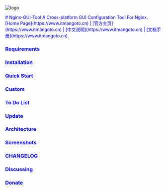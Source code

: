 ![logo](https://www.itmangoto.cn/wp-content/uploads/2017/12/fish_logo.jpg)

<span style="color:blue">
# Nginx-GUI-Tool
A Cross-platform GUI Configuration Tool For Nginx.
[Home Page](https://www.itmangoto.cn) | [官方主页](https://www.itmangoto.cn) | [中文说明](https://www.itmangoto.cn) | [文档手册](https://www.itmangoto.cn).

### Requirements
### Installation
### Quick Start
### Custom
### To Do List
### Update
### Architecture
### Screenshots
### CHANGELOG
### Discussing
### Donate

</span>
